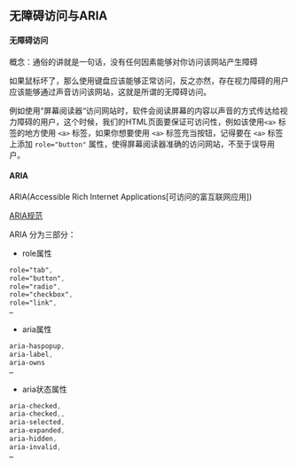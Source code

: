 ## 无障碍访问与ARIA
#### 无障碍访问
概念：通俗的讲就是一句话，没有任何因素能够对你访问该网站产生障碍

如果鼠标坏了，那么使用键盘应该能够正常访问，反之亦然，存在视力障碍的用户应该能够通过声音访问该网站，这就是所谓的无障碍访问。

例如使用“屏幕阅读器“访问网站时，软件会阅读屏幕的内容以声音的方式传达给视力障碍的用户，这个时候，我们的HTML页面要保证可访问性，例如该使用`<a>` 标签的地方使用 `<a>` 标签，如果你想要使用 `<a>` 标签充当按钮，记得要在 `<a>` 标签上添加 `role="button"` 属性，使得屏幕阅读器准确的访问网站，不至于误导用户。

#### ARIA
ARIA(Accessible Rich Internet Applications[可访问的富互联网应用])

[ARIA规范](https://www.w3.org/TR/html-aria/)

ARIA 分为三部分：

* role属性

```css
role="tab",
role="button",
role="radio",
role="checkbox",
role="link",
…
```

* aria属性

```css
aria-haspopup,
aria-label,
aria-owns
…
```

* aria状态属性

```css
aria-checked,
aria-checked,,
aria-selected,
aria-expanded,
aria-hidden,
aria-invalid,
…
```